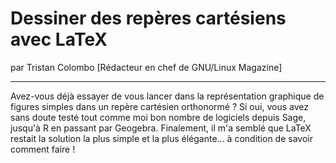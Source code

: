 # Dessiner des repères cartésiens avec LaTeX
par Tristan Colombo [Rédacteur en chef de GNU/Linux Magazine]

---

Avez-vous déjà essayer de vous lancer dans la représentation graphique de figures simples dans un repère cartésien orthonormé ? Si oui, vous avez sans doute testé tout comme moi bon nombre de logiciels depuis Sage, jusqu'à R en passant par Geogebra. Finalement, il m'a semblé que LaTeX restait la solution la plus simple et la plus élégante... à condition de savoir comment faire !
